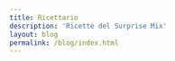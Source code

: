 ```yaml
---
title: Ricettario
description: 'Ricette del Surprise Mix'
layout: blog
permalink: /blog/index.html
---
```

